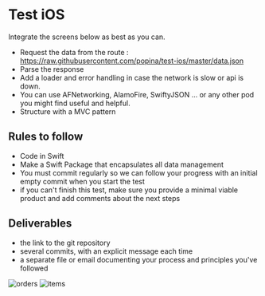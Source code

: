 # Test iOS

Integrate the screens below as best as you can.

- Request the data from the route : https://raw.githubusercontent.com/popina/test-ios/master/data.json
- Parse the response
- Add a loader and error handling in case the network is slow or api is down.
- You can use AFNetworking, AlamoFire, SwiftyJSON ... or any other pod you might find useful and helpful.
- Structure with a MVC pattern

## Rules to follow
- Code in Swift
- Make a Swift Package that encapsulates all data management
- You must commit regularly so we can follow your progress with an initial empty commit when you start the test
- if you can't finish this test, make sure you provide a minimal viable product and add comments about the next steps

## Deliverables

- the link to the git repository
- several commits, with an explicit message each time
- a separate file or email documenting your process and principles you've followed

![orders](https://raw.githubusercontent.com/popina/test-ios/master/orders.png)
![items](https://raw.githubusercontent.com/popina/test-ios/master/items.png)
